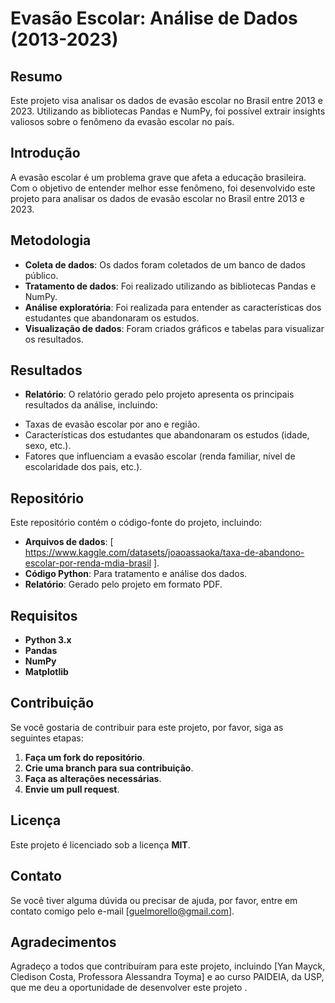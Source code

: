 # Evasão Escolar: Análise de Dados (2013-2023)

## Resumo

Este projeto visa analisar os dados de evasão escolar no Brasil entre 2013 e 2023. Utilizando as bibliotecas Pandas e NumPy, foi possível extrair insights valiosos sobre o fenômeno da evasão escolar no país.

## Introdução

A evasão escolar é um problema grave que afeta a educação brasileira. Com o objetivo de entender melhor esse fenômeno, foi desenvolvido este projeto para analisar os dados de evasão escolar no Brasil entre 2013 e 2023.

## Metodologia

* **Coleta de dados**: Os dados foram coletados de um banco de dados público.
* **Tratamento de dados**: Foi realizado utilizando as bibliotecas Pandas e NumPy.
* **Análise exploratória**: Foi realizada para entender as características dos estudantes que abandonaram os estudos.
* **Visualização de dados**: Foram criados gráficos e tabelas para visualizar os resultados.

## Resultados

* **Relatório**: O relatório gerado pelo projeto apresenta os principais resultados da análise, incluindo:
 + Taxas de evasão escolar por ano e região.
 + Características dos estudantes que abandonaram os estudos (idade, sexo, etc.).
 + Fatores que influenciam a evasão escolar (renda familiar, nível de escolaridade dos pais, etc.).

## Repositório

Este repositório contém o código-fonte do projeto, incluindo:

* **Arquivos de dados**: [   https://www.kaggle.com/datasets/joaoassaoka/taxa-de-abandono-escolar-por-renda-mdia-brasil  ].
* **Código Python**: Para tratamento e análise dos dados.
* **Relatório**: Gerado pelo projeto em formato PDF.

## Requisitos

* **Python 3.x**
* **Pandas**
* **NumPy**
* **Matplotlib** 

## Contribuição

Se você gostaria de contribuir para este projeto, por favor, siga as seguintes etapas:

1. **Faça um fork do repositório**.
2. **Crie uma branch para sua contribuição**.
3. **Faça as alterações necessárias**.
4. **Envie um pull request**.

## Licença

Este projeto é licenciado sob a licença **MIT**.

## Contato

Se você tiver alguma dúvida ou precisar de ajuda, por favor, entre em contato comigo pelo e-mail [guelmorello@gmail.com].

## Agradecimentos

Agradeço a todos que contribuíram para este projeto, incluindo [Yan Mayck, Cledison Costa, Professora Alessandra Toyma] e ao curso PAIDEIA, da USP, que me deu a oportunidade de desenvolver este projeto .
